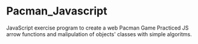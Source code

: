 # Pacman_Javascript
JavaScript exercise program to create a web Pacman Game
Practiced JS arrow functions and malipulation of objects' classes with simple algoritms.
